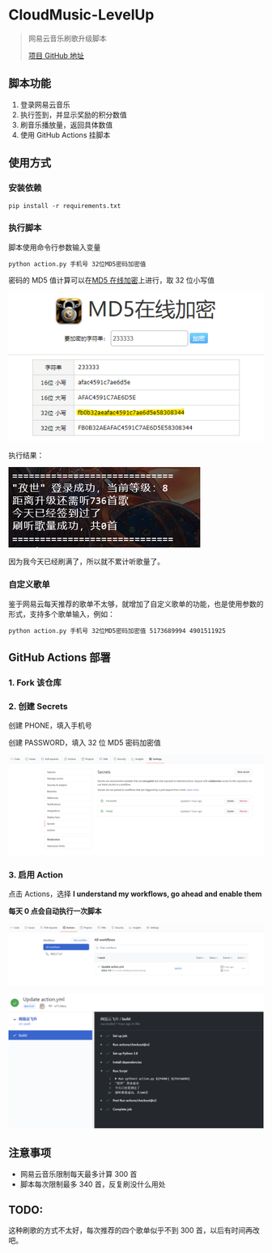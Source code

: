 # CloudMusic-LevelUp

> 网易云音乐刷歌升级脚本
>
> [项目 GitHub 地址](https://github.com/Secriy/CloudMusic-LevelUp)

## 脚本功能

1. 登录网易云音乐
2. 执行签到，并显示奖励的积分数值
3. 刷音乐播放量，返回具体数值
4. 使用 GitHub Actions 挂脚本

## 使用方式

### 安装依赖

```shell
pip install -r requirements.txt
```

### 执行脚本

脚本使用命令行参数输入变量

```shell
python action.py 手机号 32位MD5密码加密值
```

密码的 MD5 值计算可以在[MD5 在线加密](https://md5jiami.51240.com/)上进行，取 32 位小写值

![](README/image-20200829112617823.png)

执行结果：

![](README/image-20200830161354842.png)

因为我今天已经刷满了，所以就不累计听歌量了。

### 自定义歌单

鉴于网易云每天推荐的歌单不太够，就增加了自定义歌单的功能，也是使用参数的形式，支持多个歌单输入，例如：

```shell
python action.py 手机号 32位MD5密码加密值 5173689994 4901511925
```

## GitHub Actions 部署

### 1. Fork 该仓库

### 2. 创建 Secrets

创建 PHONE，填入手机号

创建 PASSWORD，填入 32 位 MD5 密码加密值

![](README/image-20200829120257532.png)

### 3. 启用 Action

点击 Actions，选择 **I understand my workflows, go ahead and enable them**

**每天 0 点会自动执行一次脚本**

![](README/image-20200829120815423.png)

![](README/image-20200829120847583.png)

## 注意事项

- 网易云音乐限制每天最多计算 300 首
- 脚本每次限制最多 340 首，反复刷没什么用处

## TODO:

这种刷歌的方式不太好，每次推荐的四个歌单似乎不到 300 首，以后有时间再改吧。
